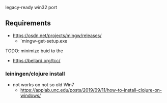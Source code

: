 
legacy-ready win32 port

## Requirements

* https://osdn.net/projects/mingw/releases/
    * `mingw-get-setup.exe
    
TODO: minimize buid to the
* https://bellard.org/tcc/

### leiningen/clojure install

* not works on not so old Win7
    * https://applab.unc.edu/posts/2019/09/11/how-to-install-clojure-on-windows/
